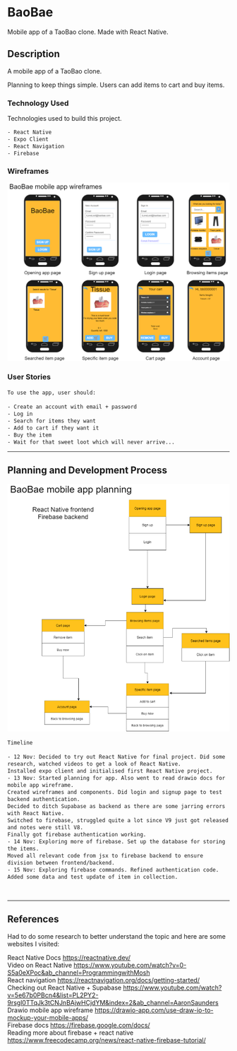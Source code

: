 <!-- GA SEI 32 Project 4: Capstone -->
<!-- ZY, 12 Nov 2021 -->

# BaoBae

Mobile app of a TaoBao clone. Made with React Native.


## Description

A mobile app of a TaoBao clone.

Planning to keep things simple. Users can add items to cart and buy items.

### Technology Used
Technologies used to build this project. 

```
- React Native
- Expo Client
- React Navigation
- Firebase

```

### Wireframes
<img src="./drawio/wireframes.png"/>

### User Stories


```
To use the app, user should:

- Create an account with email + password
- Log in
- Search for items they want
- Add to cart if they want it
- Buy the item
- Wait for that sweet loot which will never arrive...

```

---

## Planning and Development Process

<img src="./drawio/plan.png"/>

```
Timeline

- 12 Nov: Decided to try out React Native for final project. Did some research, watched videos to get a look of React Native. 
Installed expo client and initialised first React Native project.
- 13 Nov: Started planning for app. Also went to read drawio docs for mobile app wireframe.
Created wireframes and components. Did login and signup page to test backend authentication.
Decided to ditch Supabase as backend as there are some jarring errors with React Native.
Switched to firebase, struggled quite a lot since V9 just got released and notes were still V8.
Finally got firebase authentication working.
- 14 Nov: Exploring more of firebase. Set up the database for storing the items.
Moved all relevant code from jsx to firebase backend to ensure division between frontend/backend.
- 15 Nov: Exploring firebase commands. Refined authentication code.
Added some data and test update of item in collection.



```

---

 ## References
Had to do some research to better understand the topic and here are some websites I visited:  

React Native Docs https://reactnative.dev/  
Video on React Native https://www.youtube.com/watch?v=0-S5a0eXPoc&ab_channel=ProgrammingwithMosh  
React navigation https://reactnavigation.org/docs/getting-started/  
Checking out React Native + Supabase https://www.youtube.com/watch?v=5e67b0PBcn4&list=PL2PY2-9rsgl0TTqJk3tCNJnBAjwHCjdYM&index=2&ab_channel=AaronSaunders  
Drawio mobile app wireframe https://drawio-app.com/use-draw-io-to-mockup-your-mobile-apps/  
Firebase docs https://firebase.google.com/docs/  
Reading more about firebase + react native https://www.freecodecamp.org/news/react-native-firebase-tutorial/  